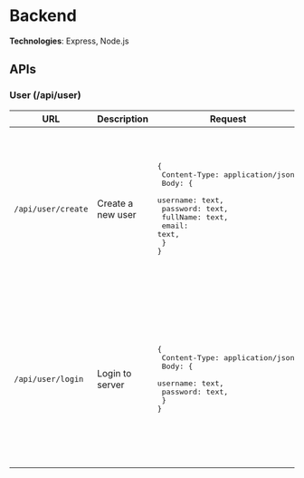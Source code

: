 # Backend

**Technologies**: Express, Node.js

## APIs
### User (/api/user)
| URL  | Description | Request | Response |
| ------------- | ------------- | ------------- | ------------- |
| ```/api/user/create```  | Create a new user  | <pre>{<br>  Content-Type: application/json,<br>  Body: { <br>    username: text,<br>    password: text,<br>    fullName: text,<br>    email: text,<br>  }<br>}</pre>  | Either one of the following JSON: <br><ul><li>```token``` (status 200): successfully registered. ```token``` is used for authorization</li><li>```{username} exists in database``` (status 409)</li></ul>  |
| ```/api/user/login```  | Login to server  | <pre>{<br>  Content-Type: application/json,<br>  Body: { <br>    username: text,<br>    password: text,<br>  }<br>}</pre>  | Either one of the following JSON: <br><ul><li>```token``` (status 200): successfully login. ```token``` is used for authorization</li><li>```{username} is not found``` (status 404)</li><li>```Password mismatched``` (status 403)</li></ul>  |